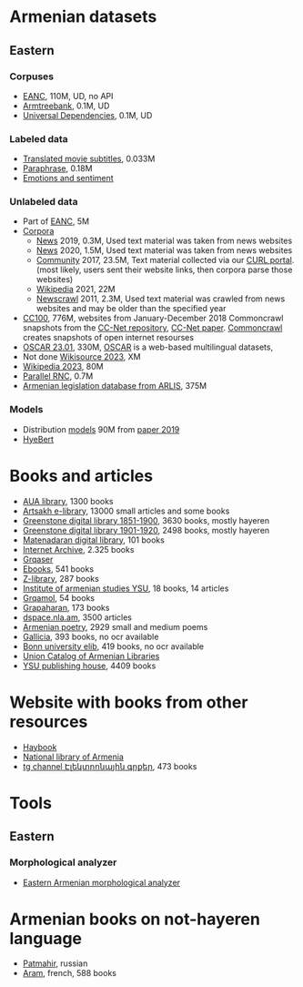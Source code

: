 # Armenian datasets

## Eastern

### Corpuses
- [EANC](http://eanc.net.), 110M, UD, no API
- [Armtreebank](http://armtreebank.yerevann.com), 0.1M, UD
- [Universal Dependencies](https://universaldependencies.org/#language-), 0.1M, UD

### Labeled data
- [Translated movie subtitles](https://opus.nlpl.eu/OpenSubtitles2018.php), 0.033M
- [Paraphrase](https://github.com/ivannikov-lab/arpa-paraphrase-corpus), 0.18M
- [Emotions and sentiment](https://github.com/nigkal/ArmenianNLP)

### Unlabeled data
- Part of [EANC](http://eanc.net/EANC/library/library.php?interface_language=ru), 5M
- [Corpora](https://wortschatz.uni-leipzig.de/en/download/Armenian#hye_wikipedia_2021)
  - [News](https://corpora.uni-leipzig.de/en?corpusId=hye_news_2019) 2019, 0.3M, Used text material was taken from news websites
  - [News](https://corpora.uni-leipzig.de/en?corpusId=hye_news_2020) 2020, 1.5M, Used text material was taken from news websites
  - [Community](https://corpora.uni-leipzig.de/en?corpusId=hye_community_2017) 2017, 23.5M, Text material collected via our [CURL portal](https://curl.corpora.uni-leipzig.de). (most likely, users sent their website links, then corpora parse those websites)
  - [Wikipedia](https://corpora.uni-leipzig.de/en?corpusId=hye_wikipedia_2021) 2021, 22M 
  - [Newscrawl](https://corpora.uni-leipzig.de/en?corpusId=hye_newscrawl_2011) 2011, 2.3M, Used text material was crawled from news websites and may be older than the specified year 
- [CC100](https://data.statmt.org/cc-100/), 776M, websites from January-December 2018 Commoncrawl snapshots from the [CC-Net repository](https://github.com/facebookresearch/cc_net), [CC-Net paper](https://arxiv.org/abs/1911.00359). [Commoncrawl](https://commoncrawl.org/the-data/get-started/) creates snapshots of open internet resourses
- [OSCAR 23.01](https://huggingface.co/datasets/oscar-corpus/OSCAR-2301), 330M, [OSCAR](https://oscar-project.org) is a web-based multilingual datasets, 
- Not done [Wikisource 2023](https://hy.wikisource.org/wiki/Գլխավոր_էջ), XM
- [Wikipedia 2023](https://huggingface.co/datasets/armvectores/hy_wikipedia_2023), 80M
- [Parallel RNC](https://huggingface.co/datasets/armvectores/hy_parallel_rnc_2023), 0.7M
- [Armenian legislation database from ARLIS](https://data.opendata.am/dataset/arlis-db), 375M

### Models
- Distribution [models](https://github.com/ispras-texterra/word-embeddings-eval-hy) 90M from [paper 2019](https://arxiv.org/abs/1906.03134#)
- [HyeBert](https://huggingface.co/aking11/hyebert)

# Books and articles
- [AUA library](https://digilib.aua.am/en/library/all), 1300 books
- [Artsakh e-library](https://artsakhlib.am/en/), 13000 small articles and some books
- [Greenstone digital library 1851-1900](http://greenstone.flib.sci.am/gsdl/cgi-bin/library.cgi?site=localhost&a=p&p=about&c=haygirq&l=hy&w=utf-8), 3630 books, mostly hayeren
- [Greenstone digital library 1901-1920](http://greenstone.flib.sci.am/gsdl/cgi-bin/library.cgi?site=localhost&a=p&p=about&c=hajgirqn&l=hy&w=utf-8), 2498 books, mostly hayeren
- [Matenadaran digital library](https://matenadaran.am/մատենադարան/թվային-շտեմարաններ/թվային-գրադարան/), 101 books
- [Internet Archive](https://archive.org/details/booksbylanguage_armenian), 2.325 books
- [Grqaser](https://grqaser.org/ru/)
- [Ebooks](https://ebooks.am/), 541 books
- [Z-library](https://lib-owa4qh6tl4cgb4mpgeykjpih.b-ok.africa/s/?languages%5B%5D=armenian), 287 books
- [Institute of armenian studies YSU](http://www.armin.am/am/Library), 18 books, 14 articles
- [Grqamol](https://grqamol.am/category/e-books/), 54 books
- [Grapaharan](https://grapaharan.org/Կատեգորիա:Գրքեր), 173 books
- [dspace.nla.am](https://dspace.nla.am/home), 3500 articles
- [Armenian poetry](https://armenian-poetry.blogspot.com/), 2929 small and medium poems
- [Gallicia](https://gallica.bnf.fr/services/engine/search/sru?operation=searchRetrieve&version=1.2&startRecord=0&maximumRecords=15&page=1&query=%28gallica%20all%20%22armenien%22%29&filter=dc.language%20all%20%22arm%22), 393 books, no ocr available 
- [Bonn university elib](https://digitale-sammlungen.ulb.uni-bonn.de/topic/view/17269), 419 books, no ocr available
- [Union Catalog of Armenian Libraries](https://armunicat.nla.am/cgi-bin/koha/opac-main.pl)
- [YSU publishing house](http://publishing.ysu.am/en/home), 4409 books

# Website with books from other resources
- [Haybook](https://haybook.wordpress.com/)
- [National library of Armenia](https://nla.am/arm/?q=en/node/3)
- [tg channel Էլեկտրոնային գրքեր](https://t.me/pdf_grqerarm), 473 books

# Tools

## Eastern

###  Morphological analyzer
- [Eastern Armenian morphological analyzer](https://github.com/timarkh/uniparser-grammar-eastern-armenian)

# Armenian books on not-hayeren language
- [Patmahir](https://patmahair.com/catalog/literature?sort=byPopularity&topic=all), russian
- [Aram](https://webaram.com/en/biblio/livre), french, 588 books
